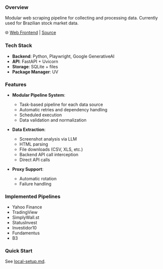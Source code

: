 ### Overview

Modular web scraping pipeline for collecting and processing data. Currently used for Brazilian stock market data.

🌐 [Web Frontend](https://monitor-de-acoes.vercel.app) | [Source](https://github.com/vitobasso/stocks-dashboard-web)

### Tech Stack

- **Backend**: Python, Playwright, Google GenerativeAI
- **API**: FastAPI + Uvicorn
- **Storage**: SQLite + files
- **Package Manager**: UV

### Features

- **Modular Pipeline System**:
  - Task-based pipeline for each data source
  - Automatic retries and dependency handling
  - Scheduled execution
  - Data validation and normalization

- **Data Extraction**:
  - Screenshot analysis via LLM
  - HTML parsing
  - File downloads (CSV, XLS, etc.)
  - Backend API call interception
  - Direct API calls

- **Proxy Support**:
  - Automatic rotation
  - Failure handling

### Implemented Pipelines

- Yahoo Finance
- TradingView
- SimplyWall.st
- StatusInvest
- Investidor10
- Fundamentus
- B3

### Quick Start

See [local-setup.md](doc/local-setup.md).
